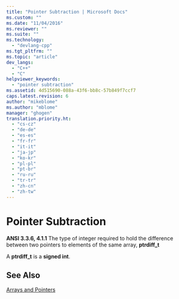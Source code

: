```yaml
---
title: "Pointer Subtraction | Microsoft Docs"
ms.custom: ""
ms.date: "11/04/2016"
ms.reviewer: ""
ms.suite: ""
ms.technology: 
  - "devlang-cpp"
ms.tgt_pltfrm: ""
ms.topic: "article"
dev_langs: 
  - "C++"
  - "C"
helpviewer_keywords: 
  - "pointer subtraction"
ms.assetid: 4d515690-088a-43f6-bb8c-57b849f7ccf7
caps.latest.revision: 6
author: "mikeblome"
ms.author: "mblome"
manager: "ghogen"
translation.priority.ht: 
  - "cs-cz"
  - "de-de"
  - "es-es"
  - "fr-fr"
  - "it-it"
  - "ja-jp"
  - "ko-kr"
  - "pl-pl"
  - "pt-br"
  - "ru-ru"
  - "tr-tr"
  - "zh-cn"
  - "zh-tw"
---
```

# Pointer Subtraction
**ANSI 3.3.6, 4.1.1** The type of integer required to hold the difference between two pointers to elements of the same array, **ptrdiff_t**  
  
 A **ptrdiff_t** is a **signed int**.  
  
## See Also  
 [Arrays and Pointers](../c-language/arrays-and-pointers.md)